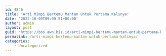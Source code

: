 ```yaml
---
id: 4846
title: 'Arti Mimpi Bertemu Mantan Untuk Pertama Kalinya'
date: '2022-10-09T09:00:51+00:00'
author: admin
layout: post
guid: 'https://bos.awn.biz.id/arti-mimpi-bertemu-mantan-untuk-pertama-kalinya/'
permalink: /arti-mimpi-bertemu-mantan-untuk-pertama-kalinya/
categories:
    - Uncategorized
---
```


